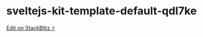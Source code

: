 # sveltejs-kit-template-default-qdl7ke

[Edit on StackBlitz ⚡️](https://stackblitz.com/edit/sveltejs-kit-template-default-qdl7ke)